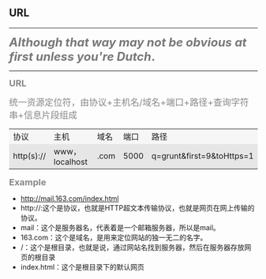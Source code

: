 ## URL
----

<font size=5 color="#797979">

__*Although that way may not be obvious at first unless you're Dutch*.__
</font>

----

<font size=4 color="#888"> __URL__ </font> 

<font size=4 color="#888">统一资源定位符，由协议+主机名/域名+端口+路径+查询字符串+信息片段组成</font>
<table >
    <tr bgcolor="#f6f6f6" >
        <td>协议</td>
        <td>主机</td>
        <td>域名</td>
        <td>端口</td>
        <td>路径</td>
    </tr>
    <tr bgcolor="#e6e6e6">
        <td>http(s)://</td>
        <td>www，localhost</td>
        <td>.com</td>
        <td>5000</td>
        <td>q=grunt&first=9&toHttps=1</td>
    </tr>
</table>

<font size=4 color="#888">__Example__
</font> 

+ http://mail.163.com/index.html
+ http://:这个是协议，也就是HTTP超文本传输协议，也就是网页在网上传输的协议。
+ mail：这个是服务器名，代表着是一个邮箱服务器，所以是mail。
+ 163.com：这个是域名，是用来定位网站的独一无二的名字。
+ /：这个是根目录，也就是说，通过网站名找到服务器，然后在服务器存放网页的根目录
+ index.html：这个是根目录下的默认网页

